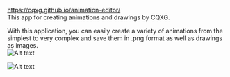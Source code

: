 https://cqxg.github.io/animation-editor/  
This app for creating animations and drawings by CQXG.  

With this application, you can easily create a variety of animations from the simplest to very complex and save them in .png format as well as drawings as images.  
![Alt text](http://images.vfl.ru/ii/1574019157/e38f8722/28595489.png)  

![Alt text](http://images.vfl.ru/ii/1574090171/71d530d8/28604282.gif)

